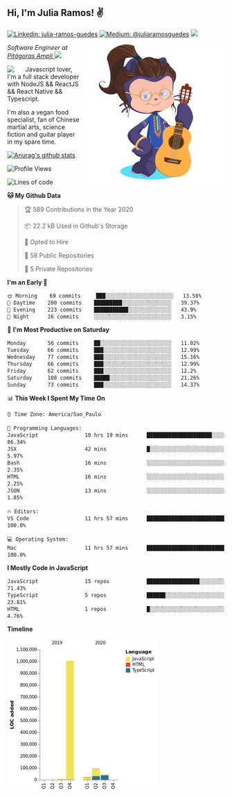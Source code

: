 <h2>Hi, I'm Julia Ramos! &#9996</h2>

[![Linkedin: julia-ramos-guedes](https://img.shields.io/badge/-Linkedin-blue?style=flat&logo=Linkedin&logoColor=white&link=https://www.linkedin.com/in/julia-ramos-guedes/)](https://www.linkedin.com/in/julia-ramos-guedes/)
[![Medium: @juliaramosguedes](https://img.shields.io/badge/-Medium-black?style=flat&logo=Medium&logoColor=white&link=https://medium.com/@juliaramosguedes/)](https://medium.com/@juliaramosguedes/)
![](https://medium.com/@juliaramosguedes/followers)

<!-- 
![Waka Readme](https://github.com/juliaramosguedes/juliaramosguedes/workflows/Waka%20Readme/badge.svg)

![GitHub followers](https://img.shields.io/github/followers/juliaramosguedes?label=Follow&style=for-the-badge&logo=Github&logoColor=white)

![Twitter Follow](https://img.shields.io/twitter/follow/juliaramosdev?label=Follow&style=for-the-badge)
<img src="https://icon-icons.com/icons2/2107/PNG/48/file_type_node_icon_130301.png" width="16px">
<img src="https://icon-icons.com/icons2/2108/PNG/48/react_icon_130845.png" width="16px"> 
 -->

<img align='right' src="https://github.com/juliaramosguedes/juliaramosguedes/blob/master/assets/octocat_julia.png?raw=true" width="335">
<p><em>Software Engineer at <a href="https://www.ampli.com.br/graduacao/vestibular/n">Pitágoras Ampli </a><img src="https://media.giphy.com/media/WUlplcMpOCEmTGBtBW/giphy.gif" width="30"> 
</em></p>


<img align='left' src="https://icon-icons.com/icons2/2108/PNG/48/javascript_icon_130900.png" width="42px"> <p>Javascript lover, I'm a full stack developer with NodeJS && ReactJS && React Native && Typescript.</p>
<p>I'm also a vegan food specialist, fan of Chinese martial arts, science fiction and guitar player in my spare time.</p>

[![Anurag's github stats](https://github-readme-stats.vercel.app/api?username=juliaramosguedes&hide=issues&count_private=true&show_icons=true&theme=dracula)](https://juliaramos.com.br)
<!-- 
<h3>Checkout some stats since 05/08/2020</h3>
 -->
 
<!--START_SECTION:waka-->
![Profile Views](http://img.shields.io/badge/Profile%20Views-5-blue)

![Lines of code](https://img.shields.io/badge/From%20Hello%20World%20I%27ve%20Written-2.5%20million%20lines%20of%20code-blue)

**🐱 My Github Data** 

> 🏆 589 Contributions in the Year 2020
 > 
> 📦 22.2 kB Used in Github's Storage 
 > 
> 💼 Opted to Hire
 > 
> 📜 58 Public Repositories
 > 
> 🔑 5 Private Repositories 

**I'm an Early 🐤** 

```text
🌞 Morning    69 commits     ███░░░░░░░░░░░░░░░░░░░░░░   13.58% 
🌆 Daytime    200 commits    █████████░░░░░░░░░░░░░░░░   39.37% 
🌃 Evening    223 commits    ███████████░░░░░░░░░░░░░░   43.9% 
🌙 Night      16 commits     ░░░░░░░░░░░░░░░░░░░░░░░░░   3.15%

```
📅 **I'm Most Productive on Saturday** 

```text
Monday       56 commits     ██░░░░░░░░░░░░░░░░░░░░░░░   11.02% 
Tuesday      66 commits     ███░░░░░░░░░░░░░░░░░░░░░░   12.99% 
Wednesday    77 commits     ███░░░░░░░░░░░░░░░░░░░░░░   15.16% 
Thursday     66 commits     ███░░░░░░░░░░░░░░░░░░░░░░   12.99% 
Friday       62 commits     ███░░░░░░░░░░░░░░░░░░░░░░   12.2% 
Saturday     108 commits    █████░░░░░░░░░░░░░░░░░░░░   21.26% 
Sunday       73 commits     ███░░░░░░░░░░░░░░░░░░░░░░   14.37%

```


📊 **This Week I Spent My Time On** 

```text
⌚︎ Time Zone: America/Sao_Paulo

💬 Programming Languages: 
JavaScript               10 hrs 19 mins      █████████████████████░░░░   86.34% 
JSX                      42 mins             █░░░░░░░░░░░░░░░░░░░░░░░░   5.97% 
Bash                     16 mins             ░░░░░░░░░░░░░░░░░░░░░░░░░   2.35% 
HTML                     16 mins             ░░░░░░░░░░░░░░░░░░░░░░░░░   2.25% 
JSON                     13 mins             ░░░░░░░░░░░░░░░░░░░░░░░░░   1.85%

🔥 Editors: 
VS Code                  11 hrs 57 mins      █████████████████████████   100.0%

💻 Operating System: 
Mac                      11 hrs 57 mins      █████████████████████████   100.0%

```

**I Mostly Code in JavaScript** 

```text
JavaScript               15 repos            █████████████████░░░░░░░░   71.43% 
TypeScript               5 repos             ██████░░░░░░░░░░░░░░░░░░░   23.81% 
HTML                     1 repos             █░░░░░░░░░░░░░░░░░░░░░░░░   4.76%

```


**Timeline**

![Chart not found](https://github.com/juliaramosguedes/juliaramosguedes/blob/master/charts/bar_graph.png) 


<!--END_SECTION:waka-->
